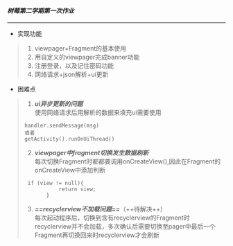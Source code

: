 #### ***树莓第二学期第一次作业***
***
- 实现功能
>1. viewpager+Fragment的基本使用      
>2. 用自定义的viewpager完成banner功能
>3. 注册登录，以及记住密码功能
>4. 网络请求+json解析+ui更新
- 困难点
>1. ***ui异步更新的问题***   
>使用网络请求后用解析的数据来填充ui需要使用
>```
>handler.sendMessage(msg)   
>或者
>getActivity().runOnUiThread()
>``` 
>2. ***viewpager中fragment切换发生数据刷新***   
>每次切换Fragment时都都要调用onCreateView(),因此在Fragment的onCreateView中添加判断
>
>```
>  if (view != null){
>            return view;
>        }
>```
>3. ***==recyclerview不加载问题==***（++待解决++）   
>每次起动程序后，切换到含有recyclerview的Fragment时recyclerview并不会加载，多次确认后需要切换至pager中最后一个Fragment再切换回来时recyclerview才会刷新


